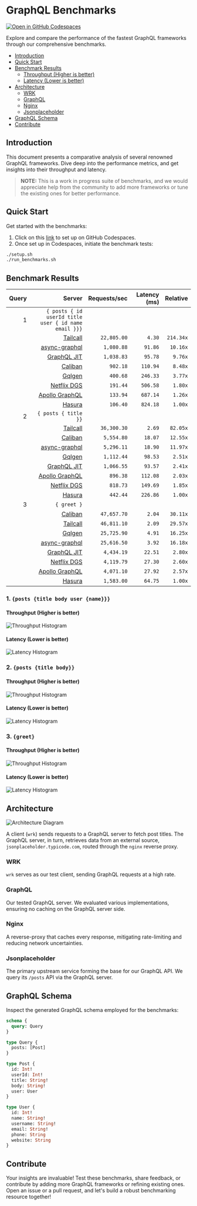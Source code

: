 # GraphQL Benchmarks <!-- omit from toc -->

[![Open in GitHub Codespaces](https://github.com/codespaces/badge.svg)](https://codespaces.new/tailcallhq/graphql-benchmarks)

Explore and compare the performance of the fastest GraphQL frameworks through our comprehensive benchmarks.

- [Introduction](#introduction)
- [Quick Start](#quick-start)
- [Benchmark Results](#benchmark-results)
  - [Throughput (Higher is better)](#throughput-higher-is-better)
  - [Latency (Lower is better)](#latency-lower-is-better)
- [Architecture](#architecture)
  - [WRK](#wrk)
  - [GraphQL](#graphql)
  - [Nginx](#nginx)
  - [Jsonplaceholder](#jsonplaceholder)
- [GraphQL Schema](#graphql-schema)
- [Contribute](#contribute)

[Tailcall]: https://github.com/tailcallhq/tailcall
[Gqlgen]: https://github.com/99designs/gqlgen
[Apollo GraphQL]: https://github.com/apollographql/apollo-server
[Netflix DGS]: https://github.com/netflix/dgs-framework
[Caliban]: https://github.com/ghostdogpr/caliban
[async-graphql]: https://github.com/async-graphql/async-graphql
[Hasura]: https://github.com/hasura/graphql-engine
[GraphQL JIT]: https://github.com/zalando-incubator/graphql-jit

## Introduction

This document presents a comparative analysis of several renowned GraphQL frameworks. Dive deep into the performance metrics, and get insights into their throughput and latency.

> **NOTE:** This is a work in progress suite of benchmarks, and we would appreciate help from the community to add more frameworks or tune the existing ones for better performance.

## Quick Start

Get started with the benchmarks:

1. Click on this [link](https://codespaces.new/tailcallhq/graphql-benchmarks) to set up on GitHub Codespaces.
2. Once set up in Codespaces, initiate the benchmark tests:

```bash
./setup.sh
./run_benchmarks.sh
```

## Benchmark Results

<!-- PERFORMANCE_RESULTS_START -->

| Query | Server | Requests/sec | Latency (ms) | Relative |
|-------:|--------:|--------------:|--------------:|---------:|
| 1 | `{ posts { id userId title user { id name email }}}` |
|| [Tailcall] | `22,805.00` | `4.30` | `214.34x` |
|| [async-graphql] | `1,080.88` | `91.86` | `10.16x` |
|| [GraphQL JIT] | `1,038.83` | `95.78` | `9.76x` |
|| [Caliban] | `902.18` | `110.94` | `8.48x` |
|| [Gqlgen] | `400.68` | `246.33` | `3.77x` |
|| [Netflix DGS] | `191.44` | `506.58` | `1.80x` |
|| [Apollo GraphQL] | `133.94` | `687.14` | `1.26x` |
|| [Hasura] | `106.40` | `824.18` | `1.00x` |
| 2 | `{ posts { title }}` |
|| [Tailcall] | `36,300.30` | `2.69` | `82.05x` |
|| [Caliban] | `5,554.80` | `18.07` | `12.55x` |
|| [async-graphql] | `5,296.11` | `18.90` | `11.97x` |
|| [Gqlgen] | `1,112.44` | `98.53` | `2.51x` |
|| [GraphQL JIT] | `1,066.55` | `93.57` | `2.41x` |
|| [Apollo GraphQL] | `896.38` | `112.08` | `2.03x` |
|| [Netflix DGS] | `818.73` | `149.69` | `1.85x` |
|| [Hasura] | `442.44` | `226.86` | `1.00x` |
| 3 | `{ greet }` |
|| [Caliban] | `47,657.70` | `2.04` | `30.11x` |
|| [Tailcall] | `46,811.10` | `2.09` | `29.57x` |
|| [Gqlgen] | `25,725.90` | `4.91` | `16.25x` |
|| [async-graphql] | `25,616.50` | `3.92` | `16.18x` |
|| [GraphQL JIT] | `4,434.19` | `22.51` | `2.80x` |
|| [Netflix DGS] | `4,119.79` | `27.30` | `2.60x` |
|| [Apollo GraphQL] | `4,071.10` | `27.92` | `2.57x` |
|| [Hasura] | `1,583.00` | `64.75` | `1.00x` |

<!-- PERFORMANCE_RESULTS_END -->



### 1. `{posts {title body user {name}}}`
#### Throughput (Higher is better)

![Throughput Histogram](assets/req_sec_histogram1.png)

#### Latency (Lower is better)

![Latency Histogram](assets/latency_histogram1.png)

### 2. `{posts {title body}}`
#### Throughput (Higher is better)

![Throughput Histogram](assets/req_sec_histogram2.png)

#### Latency (Lower is better)

![Latency Histogram](assets/latency_histogram2.png)

### 3. `{greet}`
#### Throughput (Higher is better)

![Throughput Histogram](assets/req_sec_histogram3.png)

#### Latency (Lower is better)

![Latency Histogram](assets/latency_histogram3.png)

## Architecture

![Architecture Diagram](assets/architecture.png)

A client (`wrk`) sends requests to a GraphQL server to fetch post titles. The GraphQL server, in turn, retrieves data from an external source, `jsonplaceholder.typicode.com`, routed through the `nginx` reverse proxy.

### WRK

`wrk` serves as our test client, sending GraphQL requests at a high rate.

### GraphQL

Our tested GraphQL server. We evaluated various implementations, ensuring no caching on the GraphQL server side.

### Nginx

A reverse-proxy that caches every response, mitigating rate-limiting and reducing network uncertainties.

### Jsonplaceholder

The primary upstream service forming the base for our GraphQL API. We query its `/posts` API via the GraphQL server.

## GraphQL Schema

Inspect the generated GraphQL schema employed for the benchmarks:

```graphql
schema {
  query: Query
}

type Query {
  posts: [Post]
}

type Post {
  id: Int!
  userId: Int!
  title: String!
  body: String!
  user: User
}

type User {
  id: Int!
  name: String!
  username: String!
  email: String!
  phone: String
  website: String
}
```

## Contribute

Your insights are invaluable! Test these benchmarks, share feedback, or contribute by adding more GraphQL frameworks or refining existing ones. Open an issue or a pull request, and let's build a robust benchmarking resource together!
